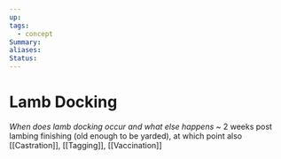 ```yaml
---
up: 
tags:
  - concept
Summary: 
aliases: 
Status:
---
```

# Lamb Docking
*When does lamb docking occur and what else happens*
~
2 weeks post lambing finishing (old enough to be yarded), at which point also [[Castration]], [[Tagging]], [[Vaccination]]